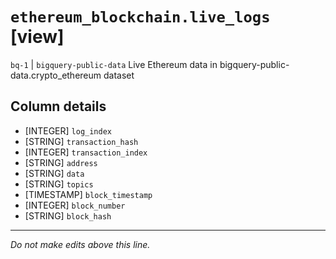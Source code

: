 # `ethereum_blockchain.live_logs` [view]
`bq-1` | `bigquery-public-data`
Live Ethereum data in bigquery-public-data.crypto_ethereum dataset

## Column details
* [INTEGER]   `log_index`
* [STRING]    `transaction_hash`
* [INTEGER]   `transaction_index`
* [STRING]    `address`
* [STRING]    `data`
* [STRING]    `topics`
* [TIMESTAMP] `block_timestamp`
* [INTEGER]   `block_number`
* [STRING]    `block_hash`

-------------------------------------------------------------------------------
*Do not make edits above this line.*
